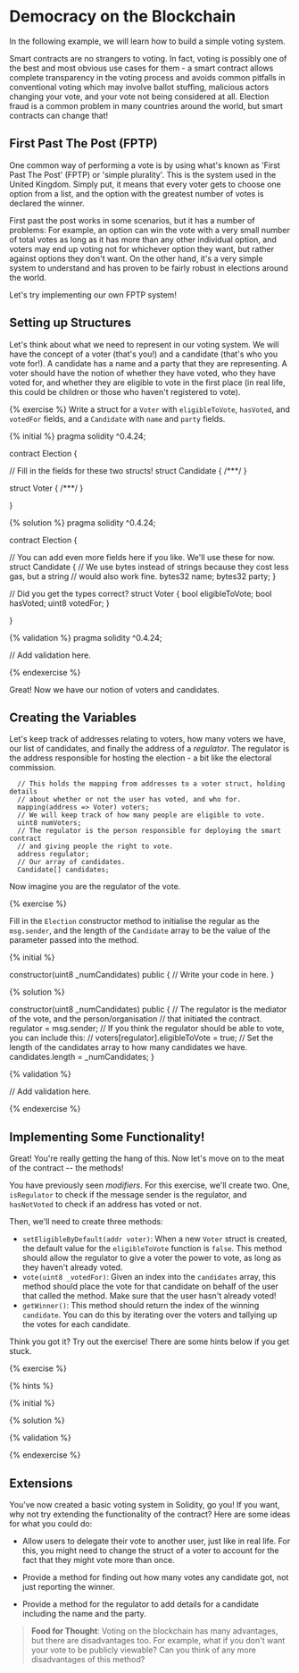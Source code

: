 # Democracy on the Blockchain

In the following example, we will learn how to build a simple voting system.

Smart contracts are no strangers to voting. In fact, voting is possibly one of
the best and most obvious use cases for them - a smart contract allows complete
transparency in the voting process and avoids common pitfalls in conventional
voting which may involve ballot stuffing, malicious actors changing your vote,
and your vote not being considered at all. Election fraud is a common problem
in many countries around the world, but smart contracts can change that!

## First Past The Post (FPTP)

One common way of performing a vote is by using what's known as 'First Past The
Post' (FPTP) or 'simple plurality'. This is the system used in the United
Kingdom. Simply put, it means that every voter gets to choose one option from
a list, and the option with the greatest number of votes is declared the
winner.

First past the post works in some scenarios, but it has a number of problems:
For example, an option can win the vote with a very small number of total 
votes as long as it has more than any other individual option, and voters may 
end up voting not for whichever option they want, but rather against options 
they don't want. On the other hand, it's a very simple system to understand and
has proven to be fairly robust in elections around the world.

Let's try implementing our own FPTP system!

## Setting up Structures

Let's think about what we need to represent in our voting system. We will have
the concept of a voter (that's you!) and a candidate (that's who you vote
for!). A candidate has a name and a party that they are representing. A voter
should have the notion of whether they have voted, who they have voted for, and
whether they are eligible to vote in the first place (in real life, this could
be children or those who haven't registered to vote).

{% exercise %}
Write a struct for a `Voter` with `eligibleToVote`, `hasVoted`, and `votedFor` 
fields, and a `Candidate` with `name` and `party` fields.

{% initial %}
pragma solidity ^0.4.24;

contract Election {

  // Fill in the fields for these two structs!
  struct Candidate { /***/ }

  struct Voter { /***/ }

}

{% solution %}
pragma solidity ^0.4.24;

contract Election {

  // You can add even more fields here if you like. We'll use these for now.
  struct Candidate {
    // We use bytes instead of strings because they cost less gas, but a string
    // would also work fine.
    bytes32 name;
    bytes32 party;
  }

  // Did you get the types correct?
  struct Voter {
    bool eligibleToVote;
    bool hasVoted;
    uint8 votedFor;
  }

}

{% validation %}
pragma solidity ^0.4.24;

// Add validation here.

{% endexercise %}

Great! Now we have our notion of voters and candidates. 

## Creating the Variables

Let's keep track of addresses relating to voters, how many voters we have, our
list of candidates, and finally the address of a _regulator_. The regulator is
the address responsible for hosting the election - a bit like the electoral
commission.

```solidity
  // This holds the mapping from addresses to a voter struct, holding details
  // about whether or not the user has voted, and who for.
  mapping(address => Voter) voters;
  // We will keep track of how many people are eligible to vote.
  uint8 numVoters;
  // The regulator is the person responsible for deploying the smart contract
  // and giving people the right to vote.
  address regulator;
  // Our array of candidates.
  Candidate[] candidates;
```

Now imagine you are the regulator of the vote. 

{% exercise %}

Fill in the `Election` constructor method to initialise the regular as the
`msg.sender`, and the length of the `Candidate` array to be the value of the
parameter passed into the method.

{% initial %}

constructor(uint8 _numCandidates) public {
  // Write your code in here.
}

{% solution %}

constructor(uint8 _numCandidates) public {
  // The regulator is the mediator of the vote, and the person/organisation 
  // that initiated the contract.
  regulator = msg.sender;
  // If you think the regulator should be able to vote, you can include this:
  // voters[regulator].eligibleToVote = true;
  // Set the length of the candidates array to how many candidates we have.
  candidates.length = _numCandidates;
}

{% validation %}

// Add validation here.

{% endexercise %}

## Implementing Some Functionality!

Great! You're really getting the hang of this. Now let's move on to the meat of
the contract -- the methods!

You have previously seen _modifiers_. For this exercise, we'll create two. One,
`isRegulator` to check if the message sender is the regulator, and
`hasNotVoted` to check if an address has voted or not.

Then, we'll need to create three methods:

* `setEligibleByDefault(addr voter)`: When a new `Voter` struct is created, the
  default value for the `eligibleToVote` function is `false`. This method
  should allow the regulator to give a voter the power to vote, as long as they
  haven't already voted.
* `vote(uint8 _votedFor)`: Given an index into the `candidates` array, this
  method should place the vote for that candidate on behalf of the user that
  called the method. Make sure that the user hasn't already voted!
* `getWinner()`: This method should return the index of the winning
  `candidate`. You can do this by iterating over the voters and tallying up the
  votes for each candidate.

Think you got it? Try out the exercise! There are some hints below if you get
stuck.

{% exercise %}

{% hints %}

{% initial %}

{% solution %}

{% validation %}

{% endexercise %}

## Extensions

You've now created a basic voting system in Solidity, go you! If you want, why
not try extending the functionality of the contract? Here are some ideas for
what you could do:

* Allow users to delegate their vote to another user, just like in real life.
  For this, you might need to change the struct of a voter to account for the
  fact that they might vote more than once.

* Provide a method for finding out how many votes any candidate got, not just
  reporting the winner.

* Provide a method for the regulator to add details for a candidate including
  the name and the party.

> **Food for Thought**: Voting on the blockchain has many advantages, but there
> are disadvantages too. For example, what if you don't want your vote to be
> publicly viewable? Can you think of any more disadvantages of this method?

